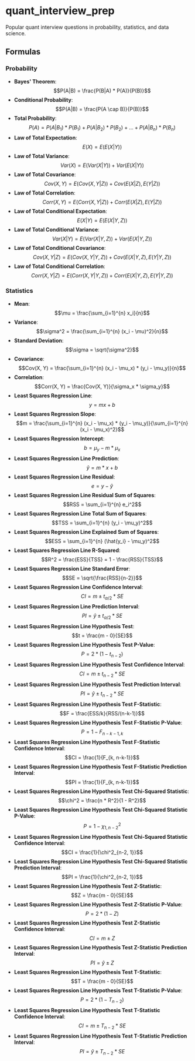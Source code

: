 # quant_interview_prep
Popular quant interview questions in probability, statistics, and data science.

## Formulas
### Probability
- **Bayes' Theorem**: $$P(A|B) = \frac{P(B|A) * P(A)}{P(B)}$$
- **Conditional Probability**: $$P(A|B) = \frac{P(A \cap B)}{P(B)}$$
- **Total Probability**: $$P(A) = P(A|B_1) * P(B_1) + P(A|B_2) * P(B_2) + ... + P(A|B_n) * P(B_n)$$
- **Law of Total Expectation**: $$E(X) = E(E(X|Y))$$
- **Law of Total Variance**: $$Var(X) = E(Var(X|Y)) + Var(E(X|Y))$$
- **Law of Total Covariance**: $$Cov(X, Y) = E(Cov(X, Y|Z)) + Cov(E(X|Z), E(Y|Z))$$
- **Law of Total Correlation**: $$Corr(X, Y) = E(Corr(X, Y|Z)) + Corr(E(X|Z), E(Y|Z))$$
- **Law of Total Conditional Expectation**: $$E(X|Y) = E(E(X|Y, Z))$$
- **Law of Total Conditional Variance**: $$Var(X|Y) = E(Var(X|Y, Z)) + Var(E(X|Y, Z))$$
- **Law of Total Conditional Covariance**: $$Cov(X, Y|Z) = E(Cov(X, Y|Y, Z)) + Cov(E(X|Y, Z), E(Y|Y, Z))$$
- **Law of Total Conditional Correlation**: $$Corr(X, Y|Z) = E(Corr(X, Y|Y, Z)) + Corr(E(X|Y, Z), E(Y|Y, Z))$$
### Statistics
- **Mean**: $$\mu = \frac{\sum_{i=1}^{n} x_i}{n}$$
- **Variance**: $$\sigma^2 = \frac{\sum_{i=1}^{n} (x_i - \mu)^2}{n}$$
- **Standard Deviation**: $$\sigma = \sqrt{\sigma^2}$$
- **Covariance**: $$Cov(X, Y) = \frac{\sum_{i=1}^{n} (x_i - \mu_x) * (y_i - \mu_y)}{n}$$
- **Correlation**: $$Corr(X, Y) = \frac{Cov(X, Y)}{\sigma_x * \sigma_y}$$
- **Least Squares Regression Line**: $$y = mx + b$$
- **Least Squares Regression Slope**: $$m = \frac{\sum_{i=1}^{n} (x_i - \mu_x) * (y_i - \mu_y)}{\sum_{i=1}^{n} (x_i - \mu_x)^2}$$
- **Least Squares Regression Intercept**: $$b = \mu_y - m * \mu_x$$
- **Least Squares Regression Line Prediction**: $$\hat{y} = m * x + b$$
- **Least Squares Regression Line Residual**: $$e = y - \hat{y}$$
- **Least Squares Regression Line Residual Sum of Squares**: $$RSS = \sum_{i=1}^{n} e_i^2$$
- **Least Squares Regression Line Total Sum of Squares**: $$TSS = \sum_{i=1}^{n} (y_i - \mu_y)^2$$
- **Least Squares Regression Line Explained Sum of Squares**: $$ESS = \sum_{i=1}^{n} (\hat{y_i} - \mu_y)^2$$
- **Least Squares Regression Line R-Squared**: $$R^2 = \frac{ESS}{TSS} = 1 - \frac{RSS}{TSS}$$
- **Least Squares Regression Line Standard Error**: $$SE = \sqrt{\frac{RSS}{n-2}}$$
- **Least Squares Regression Line Confidence Interval**: $$CI = m \pm t_{\alpha/2} * SE$$
- **Least Squares Regression Line Prediction Interval**: $$PI = \hat{y} \pm t_{\alpha/2} * SE$$
- **Least Squares Regression Line Hypothesis Test**: $$t = \frac{m - 0}{SE}$$
- **Least Squares Regression Line Hypothesis Test P-Value**: $$P = 2 * (1 - t_{n-2})$$
- **Least Squares Regression Line Hypothesis Test Confidence Interval**: $$CI = m \pm t_{n-2} * SE$$
- **Least Squares Regression Line Hypothesis Test Prediction Interval**: $$PI = \hat{y} \pm t_{n-2} * SE$$
- **Least Squares Regression Line Hypothesis Test F-Statistic**: $$F = \frac{ESS/k}{RSS/(n-k-1)}$$
- **Least Squares Regression Line Hypothesis Test F-Statistic P-Value**: $$P = 1 - F_{n-k-1, k}$$
- **Least Squares Regression Line Hypothesis Test F-Statistic Confidence Interval**: $$CI = \frac{1}{F_{k, n-k-1}}$$
- **Least Squares Regression Line Hypothesis Test F-Statistic Prediction Interval**: $$PI = \frac{1}{F_{k, n-k-1}}$$
- **Least Squares Regression Line Hypothesis Test Chi-Squared Statistic**: $$\chi^2 = \frac{n * R^2}{1 - R^2}$$
- **Least Squares Regression Line Hypothesis Test Chi-Squared Statistic P-Value**: $$P = 1 - \chi^2_{1, n-2}$$
- **Least Squares Regression Line Hypothesis Test Chi-Squared Statistic Confidence Interval**: $$CI = \frac{1}{\chi^2_{n-2, 1}}$$
- **Least Squares Regression Line Hypothesis Test Chi-Squared Statistic Prediction Interval**: $$PI = \frac{1}{\chi^2_{n-2, 1}}$$
- **Least Squares Regression Line Hypothesis Test Z-Statistic**: $$Z = \frac{m - 0}{SE}$$
- **Least Squares Regression Line Hypothesis Test Z-Statistic P-Value**: $$P = 2 * (1 - Z)$$
- **Least Squares Regression Line Hypothesis Test Z-Statistic Confidence Interval**: $$CI = m \pm Z$$
- **Least Squares Regression Line Hypothesis Test Z-Statistic Prediction Interval**: $$PI = \hat{y} \pm Z$$
- **Least Squares Regression Line Hypothesis Test T-Statistic**: $$T = \frac{m - 0}{SE}$$
- **Least Squares Regression Line Hypothesis Test T-Statistic P-Value**: $$P = 2 * (1 - T_{n-2})$$
- **Least Squares Regression Line Hypothesis Test T-Statistic Confidence Interval**: $$CI = m \pm T_{n-2} * SE$$
- **Least Squares Regression Line Hypothesis Test T-Statistic Prediction Interval**: $$PI = \hat{y} \pm T_{n-2} * SE$$
